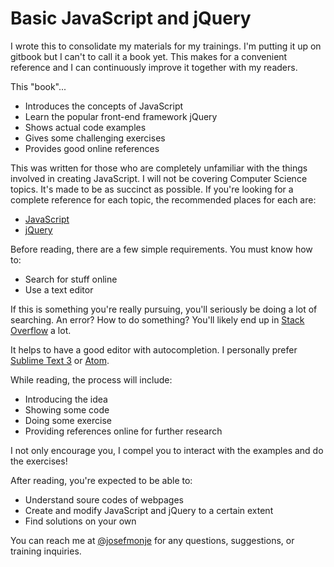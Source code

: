 # Basic JavaScript and jQuery


I wrote this to consolidate my materials for my trainings. I'm putting it up on gitbook but I can't to call it a book yet. This makes for a convenient reference and I can continuously improve it together with my readers.

This "book"...

* Introduces the concepts of JavaScript
* Learn the popular front-end framework jQuery
* Shows actual code examples
* Gives some challenging exercises
* Provides good online references

This was written for those who are completely unfamiliar with the things involved in creating JavaScript. I will not be covering Computer Science topics. It's made to be as succinct as possible. If you're looking for a complete reference for each topic, the recommended places for each are:

* [JavaScript](https://developer.mozilla.org/en-US/docs/Web/javascript)
* [jQuery](http://api.jquery.com/)

Before reading, there are a few simple requirements. You must know how to:

* Search for stuff online
* Use a text editor

If this is something you're really pursuing, you'll seriously be doing a lot of searching. An error? How to do something? You'll likely end up in [Stack Overflow](http://stackoverflow.com/) a lot.

It helps to have a good editor with autocompletion. I personally prefer [Sublime Text 3](http://www.sublimetext.com/3) or [Atom](https://atom.io/).

While reading, the process will include:

* Introducing the idea
* Showing some code
* Doing some exercise
* Providing references online for further research

I not only encourage you, I compel you to interact with the examples and do the exercises!

After reading, you're expected to be able to:

* Understand soure codes of webpages
* Create and modify JavaScript and jQuery to a certain extent
* Find solutions on your own

You can reach me at [@josefmonje](https://twitter.com/josefmonje) for any questions, suggestions, or training inquiries.

